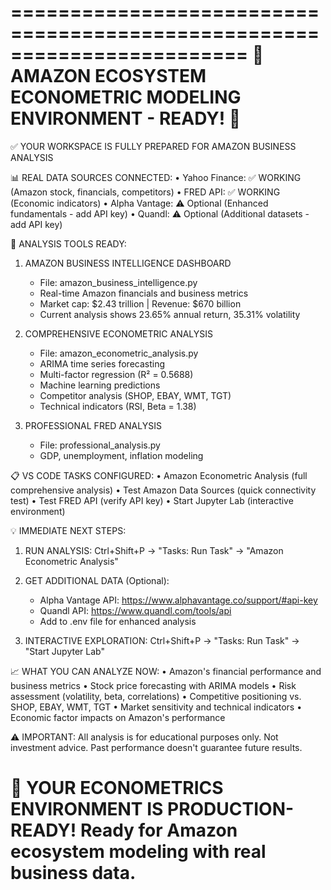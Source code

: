 ========================================================================
🎯 AMAZON ECOSYSTEM ECONOMETRIC MODELING ENVIRONMENT - READY! 🎯
========================================================================

✅ YOUR WORKSPACE IS FULLY PREPARED FOR AMAZON BUSINESS ANALYSIS

📊 REAL DATA SOURCES CONNECTED:
• Yahoo Finance: ✅ WORKING (Amazon stock, financials, competitors)
• FRED API: ✅ WORKING (Economic indicators)
• Alpha Vantage: ⚠️ Optional (Enhanced fundamentals - add API key)
• Quandl: ⚠️ Optional (Additional datasets - add API key)

🚀 ANALYSIS TOOLS READY:

1. AMAZON BUSINESS INTELLIGENCE DASHBOARD
   - File: amazon_business_intelligence.py
   - Real-time Amazon financials and business metrics
   - Market cap: $2.43 trillion | Revenue: $670 billion
   - Current analysis shows 23.65% annual return, 35.31% volatility

2. COMPREHENSIVE ECONOMETRIC ANALYSIS  
   - File: amazon_econometric_analysis.py
   - ARIMA time series forecasting
   - Multi-factor regression (R² = 0.5688)
   - Machine learning predictions
   - Competitor analysis (SHOP, EBAY, WMT, TGT)
   - Technical indicators (RSI, Beta = 1.38)

3. PROFESSIONAL FRED ANALYSIS
   - File: professional_analysis.py
   - GDP, unemployment, inflation modeling

📋 VS CODE TASKS CONFIGURED:
• Amazon Econometric Analysis (full comprehensive analysis)
• Test Amazon Data Sources (quick connectivity test)
• Test FRED API (verify API key)
• Start Jupyter Lab (interactive environment)

💡 IMMEDIATE NEXT STEPS:

1. RUN ANALYSIS:
   Ctrl+Shift+P → "Tasks: Run Task" → "Amazon Econometric Analysis"

2. GET ADDITIONAL DATA (Optional):
   - Alpha Vantage API: https://www.alphavantage.co/support/#api-key
   - Quandl API: https://www.quandl.com/tools/api
   - Add to .env file for enhanced analysis

3. INTERACTIVE EXPLORATION:
   Ctrl+Shift+P → "Tasks: Run Task" → "Start Jupyter Lab"

📈 WHAT YOU CAN ANALYZE NOW:
• Amazon's financial performance and business metrics
• Stock price forecasting with ARIMA models
• Risk assessment (volatility, beta, correlations)
• Competitive positioning vs. SHOP, EBAY, WMT, TGT
• Market sensitivity and technical indicators
• Economic factor impacts on Amazon's performance

⚠️  IMPORTANT: All analysis is for educational purposes only.
Not investment advice. Past performance doesn't guarantee future results.

🎉 YOUR ECONOMETRICS ENVIRONMENT IS PRODUCTION-READY!
   Ready for Amazon ecosystem modeling with real business data.
========================================================================
